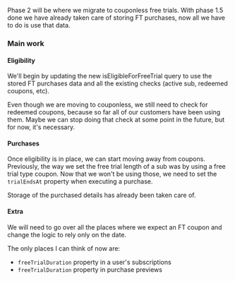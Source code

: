 Phase 2 will be where we migrate to couponless free trials. With phase 1.5 done we have already taken care of storing FT purchases, now all we have to do is use that data.

### Main work

#### Eligibility
We'll begin by updating the new isEligibleForFreeTrial query to use the stored FT purchases data and all the existing checks (active sub, redeemed coupons, etc).

Even though we are moving to couponless, we still need to check for redeemed coupons, because so far all of our customers have been using them. Maybe we can stop doing that check at some point in the future, but for now, it's necessary.

#### Purchases
Once eligibility is in place, we can start moving away from coupons. Previously, the way we set the free trial length of a sub was by using a free trial type coupon. Now that we won't be using those, we need to set the `trialEndsAt` property when executing a purchase.

Storage of the purchased details has already been taken care of.

#### Extra
We will need to go over all the places where we expect an FT coupon and change the logic to rely only on the date.

The only places I can think of now are:
- `freeTrialDuration` property in a user's subscriptions
- `freeTrialDuration` property in purchase previews